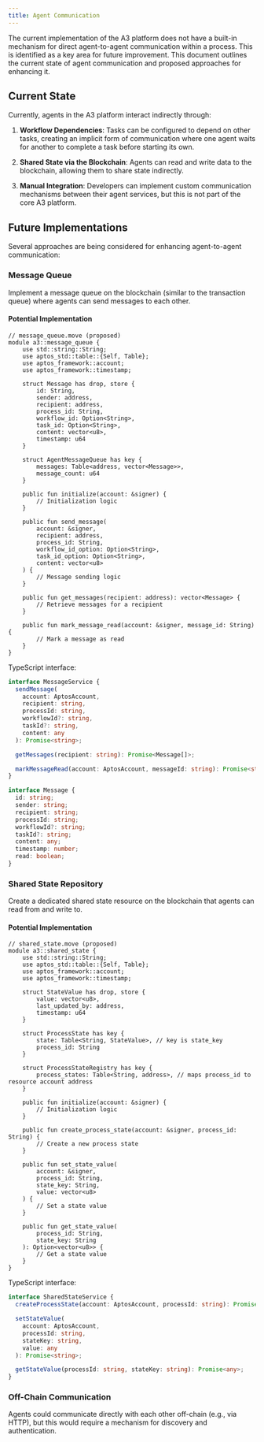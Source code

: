 ```yaml
---
title: Agent Communication
---
```


The current implementation of the A3 platform does not have a built-in mechanism for direct agent-to-agent communication within a process. This is identified as a key area for future improvement. This document outlines the current state of agent communication and proposed approaches for enhancing it.

## Current State

Currently, agents in the A3 platform interact indirectly through:

1. **Workflow Dependencies**: Tasks can be configured to depend on other tasks, creating an implicit form of communication where one agent waits for another to complete a task before starting its own.

2. **Shared State via the Blockchain**: Agents can read and write data to the blockchain, allowing them to share state indirectly.

3. **Manual Integration**: Developers can implement custom communication mechanisms between their agent services, but this is not part of the core A3 platform.

## Future Implementations

Several approaches are being considered for enhancing agent-to-agent communication:

### Message Queue

Implement a message queue on the blockchain (similar to the transaction queue) where agents can send messages to each other.

#### Potential Implementation

```move
// message_queue.move (proposed)
module a3::message_queue {
    use std::string::String;
    use aptos_std::table::{Self, Table};
    use aptos_framework::account;
    use aptos_framework::timestamp;

    struct Message has drop, store {
        id: String,
        sender: address,
        recipient: address,
        process_id: String,
        workflow_id: Option<String>,
        task_id: Option<String>,
        content: vector<u8>,
        timestamp: u64
    }

    struct AgentMessageQueue has key {
        messages: Table<address, vector<Message>>,
        message_count: u64
    }

    public fun initialize(account: &signer) {
        // Initialization logic
    }

    public fun send_message(
        account: &signer,
        recipient: address,
        process_id: String,
        workflow_id_option: Option<String>,
        task_id_option: Option<String>,
        content: vector<u8>
    ) {
        // Message sending logic
    }

    public fun get_messages(recipient: address): vector<Message> {
        // Retrieve messages for a recipient
    }

    public fun mark_message_read(account: &signer, message_id: String) {
        // Mark a message as read
    }
}
```

TypeScript interface:

```typescript
interface MessageService {
  sendMessage(
    account: AptosAccount,
    recipient: string,
    processId: string,
    workflowId?: string,
    taskId?: string,
    content: any
  ): Promise<string>;

  getMessages(recipient: string): Promise<Message[]>;

  markMessageRead(account: AptosAccount, messageId: string): Promise<string>;
}

interface Message {
  id: string;
  sender: string;
  recipient: string;
  processId: string;
  workflowId?: string;
  taskId?: string;
  content: any;
  timestamp: number;
  read: boolean;
}
```

### Shared State Repository

Create a dedicated shared state resource on the blockchain that agents can read from and write to.

#### Potential Implementation

```move
// shared_state.move (proposed)
module a3::shared_state {
    use std::string::String;
    use aptos_std::table::{Self, Table};
    use aptos_framework::account;
    use aptos_framework::timestamp;

    struct StateValue has drop, store {
        value: vector<u8>,
        last_updated_by: address,
        timestamp: u64
    }

    struct ProcessState has key {
        state: Table<String, StateValue>, // key is state_key
        process_id: String
    }

    struct ProcessStateRegistry has key {
        process_states: Table<String, address>, // maps process_id to resource account address
    }

    public fun initialize(account: &signer) {
        // Initialization logic
    }

    public fun create_process_state(account: &signer, process_id: String) {
        // Create a new process state
    }

    public fun set_state_value(
        account: &signer,
        process_id: String,
        state_key: String,
        value: vector<u8>
    ) {
        // Set a state value
    }

    public fun get_state_value(
        process_id: String,
        state_key: String
    ): Option<vector<u8>> {
        // Get a state value
    }
}
```

TypeScript interface:

```typescript
interface SharedStateService {
  createProcessState(account: AptosAccount, processId: string): Promise<string>;

  setStateValue(
    account: AptosAccount,
    processId: string,
    stateKey: string,
    value: any
  ): Promise<string>;

  getStateValue(processId: string, stateKey: string): Promise<any>;
}
```

### Off-Chain Communication

Agents could communicate directly with each other off-chain (e.g., via HTTP), but this would require a mechanism for discovery and authentication.
